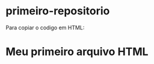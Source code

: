 # primeiro-repositorio

Para copiar o codigo em HTML:

<html>
  <h1>Meu primeiro arquivo HTML</h1>
  </html>
